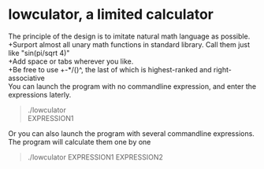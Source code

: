 # lowculator, a limited calculator  
The principle of the design is to imitate natural math language as possible.  
+Surport almost all unary math functions in standard library. Call them just like "sin(pi/sqrt 4)"  
+Add space or tabs wherever you like.  
+Be free to use +-*/()^, the last of which is highest-ranked and right-associative   
You can launch the program with no commandline expression, and enter the expressions laterly.   
>./lowculator   
>EXPRESSION1 

Or you can also launch the program with several commandline expressions. The program will calculate them one by one
>./lowculator EXPRESSION1 EXPRESSION2

